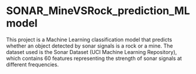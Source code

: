 # SONAR_MineVSRock_prediction_MLmodel
This project is a Machine Learning classification model that predicts whether an object detected by sonar signals is a rock or a mine. The dataset used is the Sonar Dataset (UCI Machine Learning Repository), which contains 60 features representing the strength of sonar signals at different frequencies.
